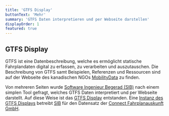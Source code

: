 ```yaml
---
title: 'GTFS Display'
buttonText: 'Mehr'
summary: 'GTFS Daten interpretieren und per Webseite darstellen'
displayOrder: 1
featured: true
---
```

## GTFS Display

GTFS ist eine Datenbeschreibung,
welche es ermöglicht statische Fahrplandaten digital zu erfassen,
zu verarbeiten und auszutauschen. Die Beschreibung von GTFS samt Beispielen,
Referenzen und Ressourcen sind auf der Webseite des kanadischen NGOs
[MobilityData](https://gtfs.org) zu finden. 

Von mehreren Seiten wurde
[Software Ingenieur Begerad (SIB)](https://swingbe.de) nach einem simplen Tool gefragt,
welches GTFS Daten interpretiert und per Webseite darstellt.
Auf diese Weise ist das
[GTFS Display](https://github.com/Software-Ingenieur-Begerad/gtfs-display)
entstanden. Eine [Instanz des GTFS Displays](https://gtfs.vbn.swingbe.de)
betreibt [SIB](https://swingbe.de) für den Datensatz der
[Connect Fahrplanauskunft GmbH](https://www.connect-info.net/opendata/).
